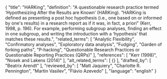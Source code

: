 {
  "title": "HARKing",
  "definition": "A questionable research practice termed ‘Hypothesizing After the Results are Known’ (HARKing). “HARKing is defined as presenting a post hoc hypothesis (i.e., one based on or informed by one's results) in a research report as if it was, in fact, a priori” (Kerr, 1998, p. 196). For example, performing subgroup analyses, finding an effect in one subgroup, and writing the introduction with a ‘hypothesis’ that matches these results.",
  "related_terms": [
    "Analytic Flexibility",
    "Confirmatory analyses",
    "Exploratory data analysis",
    "Fudging",
    "Garden of forking paths",
    "P-hacking",
    "Questionable Research Practices or Questionable Reporting Practices (QRPs)"
  ],
  "references": [
    "Kerr (1998)",
    "Nosek and Lakens (2014)"
  ],
  "alt_related_terms": [
    {}
  ],
  "drafted_by": [
    "Beatrix Arendt"
  ],
  "reviewed_by": [
    "Matt Jaquiery",
    "Charlotte R. Pennington",
    "Martin Vasilev",
    "Flávio Azevedo"
  ],
  "language": "english"
}
